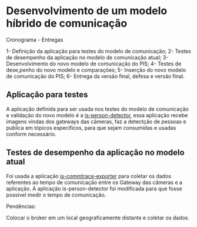 # Desenvolvimento de um modelo híbrido de comunicação

Cronograma - Entregas

1- Definição da aplicação para testes do modelo de comunicação;
2- Testes de desempenho da aplicação no modelo de comunicação atual;
3- Desenvolvimento do novo modelo de comunicação do PIS;
4- Testes de dese,penho do novo modelo e comparações;
5- Inserção do novo modelo de comunicação do PIS;
6- Entrega da versão final, defesa e versão final.

## Aplicação para testes

A aplicação definida para ser usada nos testes do modelo de comunicação e validação do novo modelo é a [is-person-detector](https://github.com/JoabFelippx/is-person-detector), essa aplicação recebe imagens vindas dos gateways das câmeras, faz a detectção de pessoas e publica em tópicos específicos, para que sejam consumidas e usadas conform necessário. 

## Testes de desempenho da aplicação no modelo atual

Foi usada a aplicação [is-commtrace-exporter](https://github.com/labviros/is-commtrace-exporter) para coletar os dados referentes ao tempo de comunicação entre os Gateway das câmeras e a aplicação. A aplicação is-person-detector foi modificada para que fosse possível medir o tempo de comunicação.

Pendências:

Colocar o broker em um local geograficamente distante e coletar os dados.
